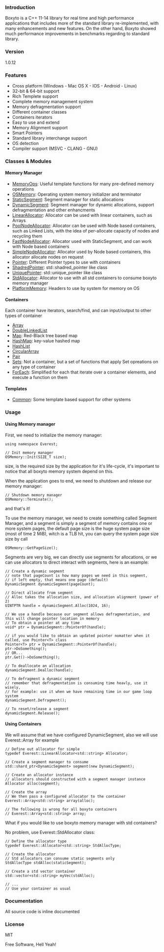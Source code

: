 ### Introduction
Boxyto is a C++ 11-14 library for real time and high performance applications that includes more of the standard library re-implemented, with many enhancements and new features.
On the other hand, Boxyto showed much performance improvements in benchmarks regarding to standard library.

### Version
1.0.12

### Features
- Cross platform (Windows - Mac OS X - IOS - Android - Linux)
- 32-bit & 64-bit support 
- Rich Templete support
- Complete memory management system
- Memory defragmentation support
- Different container classes
- Containers iterators
- Easy to use and extend
- Memory Alignment support
- Smart Pointers
- Standard library interchange support
- OS detection
- Compiler support (MSVC - CLANG - GNU)

### Classes & Modules
#### Memory Manager 
- [MemoryOps]: Useful template functions for many pre-defined memory operations
- [OSMemory]: Operating system memory initializer and terminator
- [StaticSegment]: Segment manager for static allocations
- [DynamicSegment]: Segment manager for dynamic allocations, support defragmentation and other enhancments
- [LinearAllocator]: Allocator can be used with linear containers, such as Arrays
- [PoolNodeAllocator]: Allocator can be used with Node based containers, such as Linked Lists, with the idea of per-allocate capacity of nodes and recycling them
- [FastNodeAllocator]: Allocator used with StaticSegment, and can work with Node based containers
- [SimpleNodeAllocator]: Allocator used by Node based containers, this allocator allocate nodes on request
- [Pointer]: Different Pointer types to use with containers
- [ShadredPointer]: std::shadred_pointer like class
- [UniquePointer]: std::unique_pointer like class
- [StdAllocator]: Allocator to use with all std containers to consume boxyto memory manager
- [PlatformMemory]: Headers to use by system for memory on OS

#### Containers
Each container have iterators, search/find, and can input/output to other types of container
- [Array]
- [DoubleLinkedList]
- [Map]: Red-Black tree based map
- [HashMap]: key-value hashed map
- [HashList]
- [CircularArray]
- [Pair]
- [Sets]: Not a container, but a set of functions that apply Set opreations on any type of container
- [ForEach]: Simplified for each that iterate over a container elements, and execute a function on them

#### Templates
- [Common]: Some template based support for other systems

### Usage
#### Using Memory manager
First, we need to initialize the memory manager:
```
using namespace Everest;

// Init memory manager
OSMemory::Init(SIZE_T size);
```
size, is the required size by the application for it's life-cycle, it's important to notice that all boxyto memory system depend on this.

When the application goes to end, we need to shutdown and release our memory manager:
```
// Shutdown memory manager
OSMemory::Terminate();
```
and that's it!

To use the memory manager, we need to create something called Segment Manager, and a segment is simply a segment of memory contains one or more system pages, the default page size is the huge system page size (most of time 2 MiB), witch is a TLB hit, you can query the system page size size by call
```
OSMemory::GetPageSize();
```

Segments are very big, we can directly use segments for allocations, or we can use allocators to direct interact with segments, here is an example:
```
// Create a dynamic segment
// note that pageCount is how many pages we need in this segment, 
// if left empty, that means one page (default)
DynamicSegment dynamicSegment(pageCount);

// Direct allocate from segment
// Alloc takes the allocation size, and allocation alignment (power of 2)
UINTPTR handle = dynamicSegment.Alloc(1024, 16);

// We use a handle because our segment allows defragmentation, and this will change pointer location in memory
// To obtain a pointer at any time
void* ptr = DynamicSegment::PointerOf(handle);

// if you would like to obtain an updated pointer nomatter when it called, use Pointer<T> class
Pointer<T> ptr = DynamicSegment::PointerOf(handle);
ptr->DoSomething();
// OR...
ptr.Get()->DoSomething();

// To deallocate an allocation
dynamicSegment.Dealloc(handle);

// To defragment a dynamic segment
// remember that defragmentation is consuming time heavly, use it wisely,
// for example: use it when we have remaining time in our game loop system
dynamicSegment.Defragment();

// To reset/release a segment
dynamicSegment.Release();
```

#### Using Containers
We will assume that we have configured DynamicSegment, also we will use Everest::Array for example
```
// Define out allocator for simple
typedef Everest::LinearAllocator<std::string> Allocator;

// Create a segment manager to consume
std::shard_ptr<DynamicSegment> segment(new DynamicSegment);

// Create an allocator instance
// allocators should constructed with a segment manager instance
Allocator alloc(segment);

// Create the array
// We then pass a configured allocator to the container
Everest::Array<std::string> array(alloc);

// The following is wrong for all boxyto containers
// Everest::Array<std::string> array;
```
What if you would like to use boxyto memory manager with std containers?

No problem, use Everest::StdAllocator class:
```
// Define the allocator type
typedef Everest::Allocator<std::string> StdAllocType;

// Create the allocator
// Std allocators can consume static segments only
StdAllocType stdAlloc(staticSegment);

// Create a std vector container
std::vector<std::string> myVec(stdAlloc);

// ... 
// Use your container as usual
```

### Documentation
All source code is inline documented

### License
MIT

Free Software, Hell Yeah!

[OSMemory]: </boxyto/memory/OSMemory.h>
[StaticSegment]: </boxyto/memory/StaticSegment.h>
[DynamicSegment]: </boxyto/memory/DynamicSegment.h>
[LinearAllocator]: </boxyto/memory/LinearAllocator.h>
[PoolNodeAllocator]: </boxyto/memory/PoolNodeAllocator.h>
[FastNodeAllocator]: </boxyto/memory/FastNodeAllocator.h>
[SimpleNodeAllocator]: </boxyto/memory/SimpleNodeAllocator.h>
[Pointer]: </boxyto/memory/Pointer.h>
[ShadredPointer]: </boxyto/memory/SmartPointers.h>
[UniquePointer]: </boxyto/memory/SmartPointers.h>
[StdAllocator]: </boxyto/memory/StdAllocator.h>
[MemoryOps]: </boxyto/memory/MemoryOps.h>
[PlatformMemory]: </boxyto/memory/PlatformMemory.h>
[Array]: </boxyto/containers/Array.h>
[DoubleLinkedList]: </boxyto/containers/list.h>
[Map]: </boxyto/containers/Map.h>
[HashMap]: </boxyto/containers/Map.h>
[HashList]: </boxyto/containers/list.h>
[CircularArray]: </boxyto/containers/CircularArray.h>
[Pair]: </boxyto/containers/Pair.h>
[ForEach]: </boxyto/containers/ForEach.h>
[sets]: </boxyto/containers/sets.h>
[Common]: </boxyto/template/common.h>
